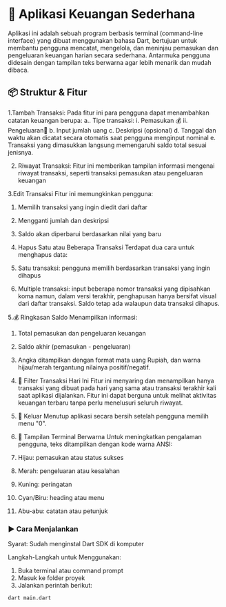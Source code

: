 # 💸 Aplikasi Keuangan Sederhana
Aplikasi ini adalah sebuah program berbasis terminal (command-line interface) yang dibuat menggunakan bahasa Dart, bertujuan untuk membantu pengguna mencatat, mengelola, dan meninjau pemasukan dan pengeluaran keuangan harian secara sederhana. Antarmuka pengguna didesain dengan tampilan teks berwarna agar lebih menarik dan mudah dibaca.

## 📦 Struktur & Fitur
1.Tambah Transaksi:
Pada fitur ini para pengguna dapat menambahkan catatan keuangan berupa:
a.. Tipe transaksi:
     i. Pemasukan 💰
     ii. Pengeluaran💸
b. Input jumlah uang
c. Deskripsi (opsional)
d. Tanggal dan waktu akan dicatat secara otomatis saat pengguna menginput nominal
e. Transaksi yang dimasukkan langsung memengaruhi saldo total sesuai jenisnya.

2. Riwayat Transaksi:
Fitur ini memberikan tampilan informasi mengenai riwayat transaksi, seperti transaksi pemasukan atau pengeluaran keuangan
   
3.Edit Transaksi
Fitur ini memungkinkan pengguna:
1. Memilih transaksi yang ingin diedit dari daftar
2. Mengganti jumlah dan deskripsi
3. Saldo akan diperbarui berdasarkan nilai yang baru

4. Hapus Satu atau Beberapa Transaksi
Terdapat dua cara untuk menghapus data:
1. Satu transaksi: pengguna memilih berdasarkan transaksi yang ingin dihapus
2. Multiple transaksi: input beberapa nomor transaksi yang dipisahkan koma
   namun, dalam versi terakhir, penghapusan hanya bersifat visual dari daftar transaksi. Saldo tetap ada walaupun data transaksi dihapus.

5.💰 Ringkasan Saldo
Menampilkan informasi:
1. Total pemasukan dan pengeluaran keuangan
2. Saldo akhir (pemasukan - pengeluaran)
3. Angka ditampilkan dengan format mata uang Rupiah, dan warna hijau/merah tergantung nilainya positif/negatif.

6. 📆 Filter Transaksi Hari Ini
Fitur ini menyaring dan menampilkan hanya transaksi yang dibuat pada hari yang sama atau transaksi terakhir kali saat aplikasi dijalankan. Fitur ini dapat berguna untuk melihat aktivitas keuangan terbaru tanpa perlu menelusuri seluruh riwayat.

7. 🚪 Keluar
Menutup aplikasi secara bersih setelah pengguna memilih menu "0".

8. 🌈 Tampilan Terminal Berwarna
Untuk meningkatkan pengalaman pengguna, teks ditampilkan dengan kode warna ANSI:
1. Hijau: pemasukan atau status sukses
2. Merah: pengeluaran atau kesalahan
3. Kuning: peringatan
4. Cyan/Biru: heading atau menu
5. Abu-abu: catatan atau petunjuk

### ▶️ Cara Menjalankan
Syarat:
Sudah menginstal Dart SDK di komputer

Langkah-Langkah untuk Menggunakan:
1. Buka terminal atau command prompt
2. Masuk ke folder proyek
3. Jalankan perintah berikut:
```bash
dart main.dart
